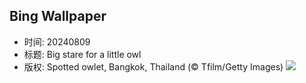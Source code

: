 ## Bing Wallpaper
- 时间: 20240809
- 标题: Big stare for a little owl
- 版权: Spotted owlet, Bangkok, Thailand (© Tfilm/Getty Images)
![](https://cn.bing.com/th?id=OHR.SpottedOwlet_EN-US7339417169_UHD.jpg&rf=LaDigue_UHD.jpg&pid=hp&w=3840&h=2160&rs=1&c=4)
